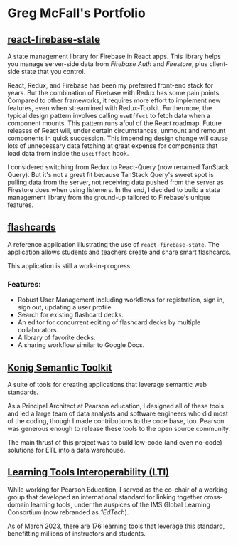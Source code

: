 # Greg McFall's Portfolio

## [react-firebase-state](https://github.com/gmcfall/react-firebase-state)
A state management library for Firebase in React apps. This library helps
you manage server-side data from *Firebase Auth* and *Firestore*, plus
client-side state that you control.

React, Redux, and Firebase has been my preferred front-end stack for years.
But the combination of Firebase with Redux has some pain points. Compared 
to other frameworks, it requires more effort to implement new features, 
even when streamlined with Redux-Toolkit.  Furthermore, the typical design
pattern involves calling `useEffect` to fetch data when a component mounts.
This pattern runs afoul of the React roadmap. Future releases of React will, 
under certain circumstances, unmount and remount components in quick succession. 
This impending design change will cause lots of unnecessary data fetching at 
great expense for components that load data from inside the `useEffect` hook.

I considered switching from Redux to React-Query (now renamed TanStack Query).
But it's not a great fit because TanStack Query's sweet spot is pulling data 
from the server, not receiving data pushed from the server as Firestore does 
when using listeners. In the end, I decided to build a state management library 
from the ground-up tailored to Firebase's unique features.

## [flashcards](https://github.com/gmcfall/flashcards)

A reference application illustrating the use of `react-firebase-state`.
The application allows students and teachers create and share smart flashcards.

This application is still a work-in-progress.

### Features:
- Robust User Management including workflows for registration, sign in, sign out, 
  updating a user profile.
- Search for existing flashcard decks.
- An editor for concurrent editing of flashcard decks by multiple collaborators.
- A library of favorite decks.
- A sharing workflow similar to Google Docs.

## [Konig Semantic Toolkit](https://github.com/konigio)

A suite of tools for creating applications that leverage semantic web standards.

As a Principal Architect at Pearson education, I designed all of these tools and led
a large team of data analysts and software engineers who did most of the coding, though
I made contributions to the code base, too. Pearson was generous enough to release these 
tools to the open source community.

The main thrust of this project was to build low-code (and even no-code) solutions for
ETL into a data warehouse.

## [Learning Tools Interoperability (LTI)](https://www.imsglobal.org/activity/learning-tools-interoperability)

While working for Pearson Education, I served as the co-chair of a working group that developed
an international standard for linking together cross-domain learning tools, under the auspices 
of the IMS Global Learning Consortium (now rebranded as *1EdTech*).

As of March 2023, there are 176 learning tools that leverage this standard, benefitting millions 
of instructors and students.


